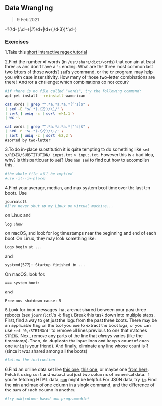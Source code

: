 ## Data Wrangling

> 9 Feb 2021

-?(\d+(\.\d+e|\.?)\d+|\d+(,\d{3})*\.\d+)

### Exercises	

1.Take this [short interactive regex tutorial](https://regexone.com/)

2.Find the number of words (in `/usr/share/dict/words`) that contain at least three `a`s and don’t have a `'s` ending. What are the three most common last two letters of those words? `sed`’s `y` command, or the `tr` program, may help you with case insensitivity. How many of those two-letter combinations are there? And for a challenge: which combinations do not occur?

   ```sh
   #if there is no file called "words", try the following command:
   apt-get install --reinstall wamerican
   
   cat words | grep "^.*a.*a.*a.*[^'s]$" \
   | sed -E "s/.*(.{2})/\1/" \
   | sort | uniq -c | sort -nk1,1 \
   | wc -l
   
   cat words | grep "^.*a.*a.*a.*[^'s]$" \
   | sed -E "s/.*(.{2})/\1/" \
   | sort | uniq -c | sort -k2,2 \
   #sorted by two-letter
   
   ```

   

3.To do in-place substitution it is quite tempting to do something like `sed s/REGEX/SUBSTITUTION/ input.txt > input.txt`. However this is a bad idea, why? Is this particular to `sed`? Use `man sed` to find out how to accomplish this.

   ```sh
   #the whole file will be emptied
   #use -i(--in-place)
   ```

   

4.Find your average, median, and max system boot time over the last ten boots. Use

   ```sh
   journalctl
   #I've never shut up my Linux on virtual machine...
   ```

   on Linux and

   ```plaintext
   log show
   ```

   on macOS, and look for log timestamps near the beginning and end of each boot. On Linux, they may look something like:

   ```
   Logs begin at ...
   ```

   and

   ```
   systemd[577]: Startup finished in ...
   ```

   On macOS, [look for](https://eclecticlight.co/2018/03/21/macos-unified-log-3-finding-your-way/):

   ```
   === system boot:
   ```

   and

   ```
   Previous shutdown cause: 5
   ```



5.Look for boot messages that are *not* shared between your past three reboots (see `journalctl`’s `-b` flag). Break this task down into multiple steps. First, find a way to get just the logs from the past three boots. There may be an applicable flag on the tool you use to extract the boot logs, or you can use `sed '0,/STRING/d'` to remove all lines previous to one that matches `STRING`. Next, remove any parts of the line that *always* varies (like the timestamp). Then, de-duplicate the input lines and keep a count of each one (`uniq` is your friend). And finally, eliminate any line whose count is 3 (since it *was* shared among all the boots).

   ```sh
   #follow the instruction
   ```

   

6.Find an online data set like [this one](https://stats.wikimedia.org/EN/TablesWikipediaZZ.htm), [this one](https://ucr.fbi.gov/crime-in-the-u.s/2016/crime-in-the-u.s.-2016/topic-pages/tables/table-1), or maybe one [from here](https://www.springboard.com/blog/free-public-data-sets-data-science-project/). Fetch it using `curl` and extract out just two columns of numerical data. If you’re fetching HTML data, [`pup`](https://github.com/EricChiang/pup) might be helpful. For JSON data, try [`jq`](https://stedolan.github.io/jq/). Find the min and max of one column in a single command, and the difference of the sum of each column in another.

   ```sh
   #try awk(column based and programmable)
   ```

   

